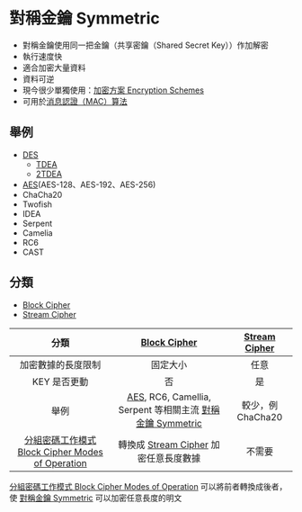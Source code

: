 # 對稱金鑰 Symmetric
- 對稱金鑰使用同一把金鑰（共享密鑰（Shared Secret Key））作加解密
- 執行速度快
- 適合加密大量資料
- 資料可逆
- 現今很少單獨使用：[加密方案 Encryption Schemes](演算法/加密方案%20Encryption%20Schemes.md)
- 可用於[消息認證（MAC）算法](演算法/消息認證（MAC）算法.md)
##  舉例
- [DES](演算法/DES.md)
	- [TDEA](演算法/TDEA.md)
	- [2TDEA](演算法/2TDEA.md)
- [AES](演算法/AES.md)(AES-128、AES-192、AES-256)
- ChaCha20
- Twofish
- IDEA
- Serpent
- Camelia
- RC6
- CAST


## 分類
- [Block Cipher](演算法/Block%20Cipher.md)
- [Stream Cipher](演算法/Stream%20Cipher.md)

|分類|[Block Cipher](演算法/Block%20Cipher.md)|[Stream Cipher](演算法/Stream%20Cipher.md)|
|:-:|:-:|:-:|
|加密數據的長度限制|固定大小|任意|
|KEY 是否更動|否|是|
|舉例|[AES](演算法/AES.md), RC6, Camellia, Serpent 等相關主流 [對稱金鑰 Symmetric](演算法/對稱金鑰%20Symmetric.md)|較少，例 ChaCha20|
|[分組密碼工作模式 Block Cipher Modes of Operation](演算法/分組密碼工作模式%20Block%20Cipher%20Modes%20of%20Operation.md)|轉換成 [Stream Cipher](演算法/Stream%20Cipher.md) 加密任意長度數據|不需要|


[分組密碼工作模式 Block Cipher Modes of Operation](演算法/分組密碼工作模式%20Block%20Cipher%20Modes%20of%20Operation.md) 可以將前者轉換成後者，使 [對稱金鑰 Symmetric](演算法/對稱金鑰%20Symmetric.md) 可以加密任意長度的明文
